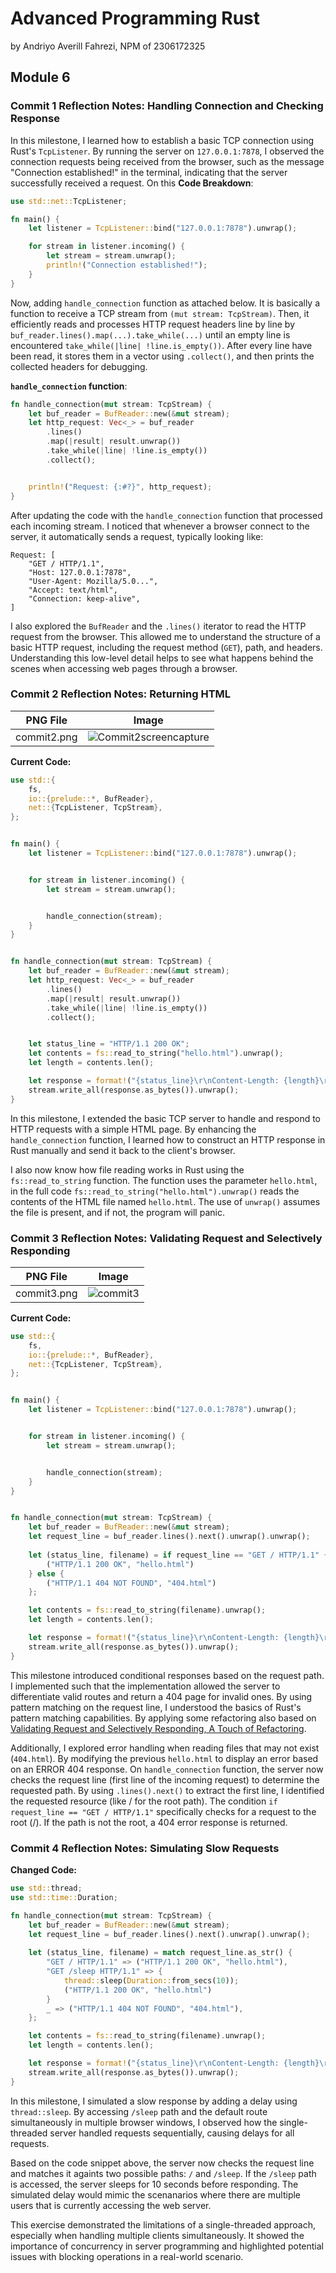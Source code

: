 # Advanced Programming Rust 
by Andriyo Averill Fahrezi, NPM of 2306172325

## Module 6

### Commit 1 Reflection Notes: Handling Connection and Checking Response

In this milestone, I learned how to establish a basic TCP connection using Rust's `TcpListener`. By running the server on `127.0.0.1:7878`, I observed the connection requests being received from the browser, such as the message "Connection established!" in the terminal, indicating that the server successfully received a request. On this **Code Breakdown**:

```Rust
use std::net::TcpListener;

fn main() {
    let listener = TcpListener::bind("127.0.0.1:7878").unwrap();

    for stream in listener.incoming() {
        let stream = stream.unwrap();
        println!("Connection established!");
    }
}
```

Now, adding `handle_connection` function as attached below. It is basically a function to receive a TCP stream from `(mut stream: TcpStream)`. Then, it efficiently reads and processes HTTP request headers line by line by `buf_reader.lines().map(...).take_while(...)` until an empty line is encountered `take_while(|line| !line.is_empty())`. After every line have been read, it stores them in a vector using `.collect()`, and then prints the collected headers for debugging.

**`handle_connection` function**:
```Rust
fn handle_connection(mut stream: TcpStream) {
    let buf_reader = BufReader::new(&mut stream);
    let http_request: Vec<_> = buf_reader
        .lines()
        .map(|result| result.unwrap())
        .take_while(|line| !line.is_empty())
        .collect();


    println!("Request: {:#?}", http_request);
}
```

After updating the code with the `handle_connection` function that processed each incoming stream. I noticed that whenever a browser connect to the server, it automatically sends a request, typically looking like:

```
Request: [
    "GET / HTTP/1.1",
    "Host: 127.0.0.1:7878",
    "User-Agent: Mozilla/5.0...",
    "Accept: text/html",
    "Connection: keep-alive",
]
```

I also explored the `BufReader` and the `.lines()` iterator to read the HTTP request from the browser. This allowed me to understand the structure of a basic HTTP request, including the request method (`GET`), path, and headers. Understanding this low-level detail helps to see what happens behind the scenes when accessing web pages through a browser.

### Commit 2 Reflection Notes: Returning HTML

| PNG File | Image |
| ----- | ----- |
| commit2.png | ![Commit2screencapture](https://github.com/user-attachments/assets/125bba01-7c1e-4196-8ee0-a91d8fc24bdf) |

**Current Code:**
```Rust
use std::{
    fs,
    io::{prelude::*, BufReader},
    net::{TcpListener, TcpStream},
};


fn main() {
    let listener = TcpListener::bind("127.0.0.1:7878").unwrap();


    for stream in listener.incoming() {
        let stream = stream.unwrap();


        handle_connection(stream);
    }
}


fn handle_connection(mut stream: TcpStream) {
    let buf_reader = BufReader::new(&mut stream);
    let http_request: Vec<_> = buf_reader
        .lines()
        .map(|result| result.unwrap())
        .take_while(|line| !line.is_empty())
        .collect();


    let status_line = "HTTP/1.1 200 OK";
    let contents = fs::read_to_string("hello.html").unwrap();
    let length = contents.len();

    let response = format!("{status_line}\r\nContent-Length: {length}\r\n\r\n{contents}");
    stream.write_all(response.as_bytes()).unwrap();
}
```

In this milestone, I extended the basic TCP server to handle and respond to HTTP requests with a simple HTML page. By enhancing the `handle_connection` function, I learned how to construct an HTTP response in Rust manually and send it back to the client's browser.

I also now know how file reading works in Rust using the `fs::read_to_string` function. The function uses the parameter `hello.html`, in the full code `fs::read_to_string("hello.html").unwrap()` reads the contents of the HTML file named `hello.html`. The use of `unwrap()` assumes the file is present, and if not, the program will panic.


### Commit 3 Reflection Notes: Validating Request and Selectively Responding

| PNG File | Image |
| ----- | ----- |
| commit3.png | ![commit3](https://github.com/user-attachments/assets/c81bf0aa-0182-4a64-be9a-7aead0b9b771) |

**Current Code:**
```Rust
use std::{
    fs,
    io::{prelude::*, BufReader},
    net::{TcpListener, TcpStream},
};


fn main() {
    let listener = TcpListener::bind("127.0.0.1:7878").unwrap();


    for stream in listener.incoming() {
        let stream = stream.unwrap();


        handle_connection(stream);
    }
}


fn handle_connection(mut stream: TcpStream) {
    let buf_reader = BufReader::new(&mut stream);
    let request_line = buf_reader.lines().next().unwrap().unwrap();
    
    let (status_line, filename) = if request_line == "GET / HTTP/1.1" {
        ("HTTP/1.1 200 OK", "hello.html")
    } else {
        ("HTTP/1.1 404 NOT FOUND", "404.html")
    };

    let contents = fs::read_to_string(filename).unwrap();
    let length = contents.len();

    let response = format!("{status_line}\r\nContent-Length: {length}\r\n\r\n{contents}");
    stream.write_all(response.as_bytes()).unwrap();
}
```

This milestone introduced conditional responses based on the request path. I implemented such that the implementation allowed the server to differentiate valid routes and return a 404 page for invalid ones. By using pattern matching on the request line, I understood the basics of Rust's pattern matching capabilities. By applying some refactoring also based on [Validating Request and Selectively Responding, A Touch of Refactoring](https://doc.rust-lang.org/stable/book/ch21-01-single-threaded.html?highlight=validating%20the%20request#validating-the-request-and-selectively-responding). 

Additionally, I explored error handling when reading files that may not exist (`404.html`). By modifying the previous `hello.html` to display an error based on an ERROR 404 response. On `handle_connection` function, the server now checks the request line (first line of the incoming request) to determine the requested path. By using `.lines().next()` to extract the first line, I identified the requested resource (like / for the root path). The condition `if request_line == "GET / HTTP/1.1"` specifically checks for a request to the root (/). If the path is not the root, a 404 error response is returned.

### Commit 4 Reflection Notes: Simulating Slow Requests

**Changed Code:**
```Rust
use std::thread;
use std::time::Duration;

fn handle_connection(mut stream: TcpStream) {
    let buf_reader = BufReader::new(&mut stream);
    let request_line = buf_reader.lines().next().unwrap().unwrap();
    
    let (status_line, filename) = match request_line.as_str() {
        "GET / HTTP/1.1" => ("HTTP/1.1 200 OK", "hello.html"),
        "GET /sleep HTTP/1.1" => {
            thread::sleep(Duration::from_secs(10));
            ("HTTP/1.1 200 OK", "hello.html")
        }
        _ => ("HTTP/1.1 404 NOT FOUND", "404.html"),
    };

    let contents = fs::read_to_string(filename).unwrap();
    let length = contents.len();

    let response = format!("{status_line}\r\nContent-Length: {length}\r\n\r\n{contents}");
    stream.write_all(response.as_bytes()).unwrap();
}
```

In this milestone, I simulated a slow response by adding a delay using `thread::sleep`. By accessing `/sleep` path and the default route simultaneously in multiple browser windows, I observed how the single-threaded server handled requests sequentially, causing delays for all requests.

Based on the code snippet above, the server now checks the request line and matches it againts two possible paths: `/` and `/sleep`. If the `/sleep` path is accessed, the server sleeps for 10 seconds before responding. The simulated delay would mimic the scenanarios where there are multiple users that is currently accessing the web server. 

This exercise demonstrated the limitations of a single-threaded approach, especially when handling multiple clients simultaneously. It showed the importance of concurrency in server programming and highlighted potential issues with blocking operations in a real-world scenario.